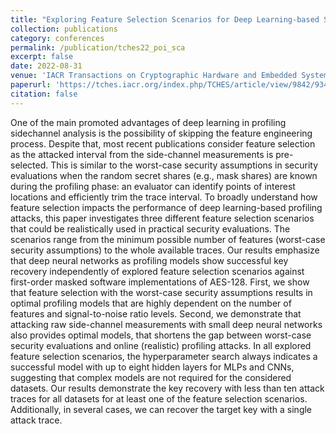 ```yaml
---
title: "Exploring Feature Selection Scenarios for Deep Learning-based Side-channel Analysis"
collection: publications
category: conferences
permalink: /publication/tches22_poi_sca
excerpt: false
date: 2022-08-31
venue: 'IACR Transactions on Cryptographic Hardware and Embedded Systems (TCHES)'
paperurl: 'https://tches.iacr.org/index.php/TCHES/article/view/9842/9345'
citation: false
---
```


One of the main promoted advantages of deep learning in profiling sidechannel analysis is the possibility of skipping the feature engineering process. Despite that, most recent publications consider feature selection as the attacked interval from the side-channel measurements is pre-selected. This is similar to the worst-case security assumptions in security evaluations when the random secret shares (e.g., mask shares) are known during the profiling phase: an evaluator can identify points of interest locations and efficiently trim the trace interval. To broadly understand how feature selection impacts the performance of deep learning-based profiling attacks, this paper investigates three different feature selection scenarios that could be realistically used in practical security evaluations. The scenarios range from the minimum possible number of features (worst-case security assumptions) to the whole available traces. Our results emphasize that deep neural networks as profiling models show successful key recovery independently of explored feature selection scenarios against first-order masked software implementations of AES-128. First, we show that feature selection with the worst-case security assumptions results in optimal profiling models that are highly dependent on the number of features and signal-to-noise ratio levels. Second, we demonstrate that attacking raw side-channel measurements with small deep neural networks also provides optimal models, that shortens the gap between worst-case security evaluations and online (realistic) profiling attacks. In all explored feature selection scenarios, the hyperparameter search always indicates a successful model with up to eight hidden layers for MLPs and CNNs, suggesting that complex models are not required for the considered datasets. Our results demonstrate the key recovery with less than ten attack traces for all datasets for at least one of the feature selection scenarios. Additionally, in several cases, we can recover the target key with a single attack trace.
